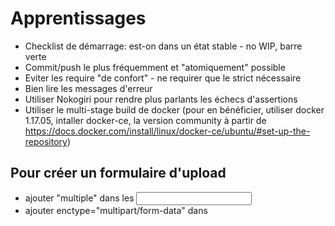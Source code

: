 # Apprentissages

*   Checklist de démarrage: est-on dans un état stable - no WIP, barre verte
*   Commit/push le plus fréquemment et "atomiquement" possible
*   Eviter les require "de confort" - ne requirer que le strict nécessaire
*   Bien lire les messages d'erreur
*   Utiliser Nokogiri pour rendre plus parlants les échecs d'assertions
*   Utiliser le multi-stage build de docker
(pour en bénéficier, utiliser docker 1.17.05, intaller docker-ce, la version
community à partir de
https://docs.docker.com/install/linux/docker-ce/ubuntu/#set-up-the-repository)

## Pour créer un formulaire d'upload
* ajouter "multiple" dans les <input>
* ajouter enctype="multipart/form-data" dans <form>
